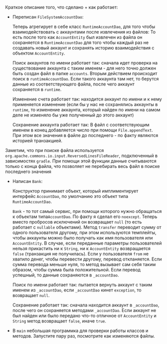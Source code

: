 Краткое описание того, что сделано + как работает:

* Переписан `FileSystemAccountDao`:

  Теперь агрегирует в себе класс `RuntimeAccountDao`, для того чтобы взаимодействовать с аккаунтами после извлечения из файлов: То есть после того как `AccountEntity` был извлечен из файла он сохраняется в `RuntimeAccountDao` для того чтобы каждый раз не создавать новый аккаунт и сохранять историю взаимодействия с объектом `AccountEntity`.

  Поиск аккаунтов по имени работает так: сначала идет проверка на существование аккаунта с таким именем - для него точно должен быть создан файл в папке `accounts`. Вторым действием происходит поиск в `runtimeAccountDao`. Если такого  аккаунта там нет, то берутся данные из соответствующего файла, после чего аккаунт сохраняется в `runtime`. 

  Изменение счета работает так: находится аккаунт по имени и к нему применяется изменение (если бы у нас не сохранялись аккаунты в `runtime`, то изменение аккаунта, который найден по имени на самом деле не изменяло бы уже полученный до этого аккаунт)

  Сохранение аккаунта работает так:  В файл с соответствующим именем в конец добавляется число при помощи `File.appendText`. При этом все значения в файле до последнего - по факту являются историей транзакцией. 

Заметим, что при поиске файла используется `org.apache.commons.io.input.ReversedLinesFileReader`, подключенный в зависимостях `gradle`. При помощи этой функции данные считываются только с конца файла, что позволяет не перебирать весь файл в поиске последнего значения

* Написан `Bank`:

  Конструктор принимает объект, который имплиментирует интерфейс `AccountDao`, по умолчанию это объект типа `RuntimeAccountDao`.  

  `Bank` - то тот самый сервис, при помощи которого нужно обращаться к объектам типа`AccountDao`. По факту я сделал его `noexcept`. Теперь вместо пробросов исключений он возвращает `null` (то есть работает с `nullable` объектами). Метод `transfer` переводит сумму от одного пользователя другому, при этом используются темплейты, чтобы аккаунты можно было получать как имя пользователя или `AccountEntity`. В случае, если переданные параметры пользователей нельзя прикастить ни к `String`, ни к `AccountEntity` возвращается `false` (транзакция не получилась). Если у пользователя `from` не хватило денег, чтобы перевести другому, перевод откланяется. Если сумма перевода меньше нуля, то метод вызывает сам себя таким образом, чтобы сумма была положительной. Если перевод успешный, то данные сохраняются в `_accountDao`.

  Поиск по имени работает так: пытается вернуть аккаунт с таким именем из `_accountDao`, если `_accountDao` кинет `exception`, то возвращает `null`. 

  Сохранение работает так: сначала находится аккаунт в `_accountDao`, после чего он сохраняется методами `_accountDao`. Если аккаунт не был найден или было передано что-то отличное от `AccountEntity` и `String` метод возвращает `false`, иначе `true`.

* В `main` небольшая программка для проверки работы классов и методов. Запустите пару раз, посмотрите как изменяются файлы.